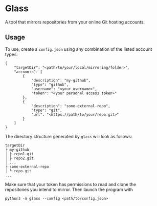 # Glass

A tool that mirrors repositories from your online Git hosting accounts.

## Usage

To use, create a `config.json` using any combination of the listed account types:

```
{
    "targetDir": "<path/to/your/local/mirroring/folder>",
    "accounts": [
        {
            "description": "my-github",
            "type": "github",
            "username": "<your username>",
            "token": "<your personal access token>"
        },
        {
            "description": "some-external-repo",
            "type": "git",
            "url": "<https://path/to/your/repo.git>"
        }
    ]
}
```

The directory structure generated by `glass` will look as follows:

```
targetDir
├ my-github
│ ├ repo1.git
│ ├ repo2.git
│ ...
├ some-external-repo
│ └ repo.git
...
```

Make sure that your token has permissions to read and clone the repositories you intend to mirror. Then launch the program with

```
python3 -m glass --config <path/to/config.json>
```
